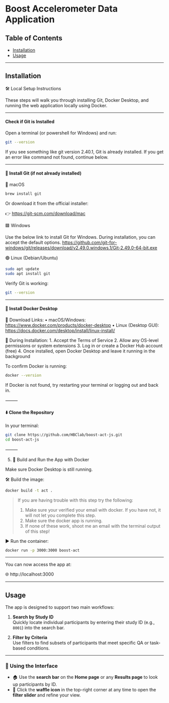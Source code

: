 # Boost Accelerometer Data Application

## Table of Contents

- [Installation](#Installation)
- [Usage](#Usage)

---

## Installation


🛠️ Local Setup Instructions

These steps will walk you through installing Git, Docker Desktop, and running the web application locally using Docker.

---
#### Check if Git is Installed

Open a terminal (or powershell for Windows) and run:

```sh
git --version
```

If you see something like git version 2.40.1, Git is already installed. If you get an error like command not found, continue below.

---
#### 🧰 Install Git (if not already installed)

🔵 macOS

```sh 
brew install git
```

Or download it from the official installer:

👉 https://git-scm.com/download/mac

🟦 Windows

Use the below link to install Git for Windows. During installation, you can accept the default options.
https://github.com/git-for-windows/git/releases/download/v2.49.0.windows.1/Git-2.49.0-64-bit.exe

🟢 Linux (Debian/Ubuntu)
```sh
sudo apt update
sudo apt install git
```
Verify Git is working:

```sh
git --version
```


---
#### 🐳 Install Docker Desktop

🔗 Download Links:
	•	macOS/Windows: https://www.docker.com/products/docker-desktop
	•	Linux (Desktop GUI): https://docs.docker.com/desktop/install/linux-install/

🚧 During Installation:
	1.	Accept the Terms of Service
	2.	Allow any OS-level permissions or system extensions
	3.	Log in or create a Docker Hub account (free)
	4.	Once installed, open Docker Desktop and leave it running in the background

To confirm Docker is running:

```sh
docker --version
```


If Docker is not found, try restarting your terminal or logging out and back in.

⸻

#### ⬇️ Clone the Repository

In your terminal:

```sh
git clone https://github.com/HBClab/boost-act-js.git
cd boost-act-js
```


⸻

5. 🚀 Build and Run the App with Docker

Make sure Docker Desktop is still running.

🛠️ Build the image:
```sh
docker build -t act .
```
> If you are having trouble with this step try the following:
> 1. Make sure your verified your email with docker. If you have not, it will not let you complete this step.
> 2. Make sure the docker app is running.
> 3. If none of these work, shoot me an email with the terminal output of this step!

▶️ Run the container:

```sh
docker run -p 3000:3000 boost-act
```

---
You can now access the app at:

🌐 http://localhost:3000

---


## Usage

The app is designed to support two main workflows:

1. **Search by Study ID**  
   Quickly locate individual participants by entering their study ID (e.g., `8001`) into the search bar.

2. **Filter by Criteria**  
   Use filters to find subsets of participants that meet specific QA or task-based conditions.

---

### 🧭 Using the Interface

- 🏠 Use the **search bar** on the **Home page** or any **Results page** to look up participants by ID.
- 🧇 Click the **waffle icon** in the top-right corner at any time to open the **filter slider** and refine your view.

